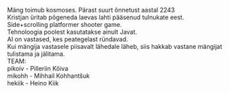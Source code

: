 Mäng toimub kosmoses. Pärast suurt õnnetust aastal 2243  
Kristjan üritab põgeneda laevas lahti pääsenud tulnukate eest.  
Side+scrolling platformer shooter game.  
Tehnoloogia poolest kasutatakse ainult Javat.  
AI on vastased, kes peategelast ründavad.  
Kui mängija vastasele piisavalt lähedale läheb, siis hakkab vastane mängijat tulistama ja jälitama.  
TEAM:  
pikoiv - Pilleriin Kõiva  
mikohh - Mihhail Kohhantšuk  
hekiik - Heino Kiik  
